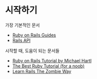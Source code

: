 # 시작하기

가장 기본적인 문서

* [Ruby on Rails Guides](http://guildes.rubyonrails.org)
* [Rails API](http://api.rubyonrails.org)

시작할 때, 도움이 되는 문서들

* [Ruby on Rails Tutorial by Michael Hartl](http://ruby.railstutorial.org/ruby-on-rails-tutorial-book?version=3.2)
* [The Best Ruby Tutorial (for a noob)](http://joegardiner.co.uk/the-best-ruby-tutorials-for-a-n00b/)
* [Learn Rails The Zombie Way](http://railsforzombies.org/)